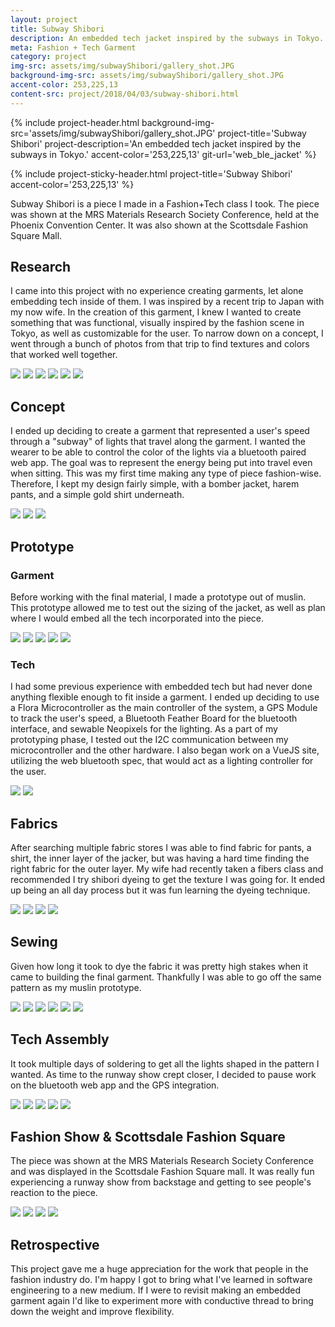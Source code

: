 ```yaml
---
layout: project
title: Subway Shibori
description: An embedded tech jacket inspired by the subways in Tokyo.
meta: Fashion + Tech Garment
category: project
img-src: assets/img/subwayShibori/gallery_shot.JPG
background-img-src: assets/img/subwayShibori/gallery_shot.JPG
accent-color: 253,225,13
content-src: project/2018/04/03/subway-shibori.html
---
```


{% include project-header.html
  background-img-src='assets/img/subwayShibori/gallery_shot.JPG'
  project-title='Subway Shibori'
  project-description='An embedded tech jacket inspired by the subways in Tokyo.'
  accent-color='253,225,13'
  git-url='web_ble_jacket'
%}

{% include project-sticky-header.html
  project-title='Subway Shibori'
  accent-color='253,225,13'
%}

<div class='subway-shibori'>

<p>
Subway Shibori is a piece I made in a Fashion+Tech class I took. The piece was shown
at the MRS Materials Research Society Conference, held at the Phoenix Convention Center.
It was also shown at the Scottsdale Fashion Square Mall.
<p>

<h2>Research</h2>
<p>I came into this project with no experience creating garments, let alone embedding tech inside of them. I was inspired by a recent trip to Japan with my now wife. In the creation of this garment, I knew I wanted to create something that was functional, visually inspired by the fashion scene in Tokyo, as well as customizable for the user. To narrow down on a concept, I went through a bunch of photos from that trip to find textures and colors that worked well together.</p>

<div class='stylish-scroll'>
  <div class='flex overflow-x-scroll'>
    <img src='assets/img/subwayShibori/research/r1.jpg'/>
    <img src='assets/img/subwayShibori/research/r2.jpg'/>
    <img src='assets/img/subwayShibori/research/r3.jpg'/>
    <img src='assets/img/subwayShibori/research/r4.jpg'/>
    <img src='assets/img/subwayShibori/research/r5.jpg'/>
    <img src='assets/img/subwayShibori/research/r6.jpg'/>
  </div>
</div>

<h2>Concept</h2>
<p>
I ended up deciding to create a garment that represented a user's speed through a "subway" of lights that travel along the garment. I wanted the wearer to be able to control the color of the lights
via a bluetooth paired web app. The goal was to represent the energy being put
into travel even when sitting. This was my first time making any type of piece fashion-wise. Therefore, I kept my design
fairly simple, with a bomber jacket, harem pants, and a simple gold shirt underneath.
</p>

<div class='stylish-scroll'>
  <div class='flex overflow-x-scroll'>
    <img src='assets/img/subwayShibori/concept/final_colors.jpg'/>
    <img src='assets/img/subwayShibori/concept/seethrough.jpg'/>
    <img src='assets/img/subwayShibori/concept/sketch.jpg'/>
  </div>
</div>

<h2>Prototype</h2>
<h3>Garment</h3>
<p> Before working with the final material, I made a prototype out of muslin. This prototype allowed
me to test out the sizing of the jacket, as well as plan where I would embed all the tech incorporated
into the piece. </p>
<div class='stylish-scroll'>
  <div class='flex overflow-x-scroll'>
    <img src='assets/img/subwayShibori/prototype/sewing.jpg'/>
    <img src='assets/img/subwayShibori/prototype/p2.jpg'/>
    <img src='assets/img/subwayShibori/prototype/p3.jpg'/>
    <img src='assets/img/subwayShibori/prototype/p4.jpg'/>
    <img src='assets/img/subwayShibori/prototype/p5.jpg'/>
  </div>
</div>
<h3>Tech</h3>
<p>I had some previous experience with embedded tech but had never done anything flexible enough to fit inside a garment. I ended up deciding to use a Flora Microcontroller as the main controller of the system, a GPS Module to track the user's speed, a Bluetooth Feather Board for the bluetooth interface, and sewable Neopixels for the lighting. As a part of my prototyping phase, I tested out the I2C communication between my microcontroller and the other hardware. I also began work on a VueJS site, utilizing the web bluetooth spec, that would act as a lighting controller for the user.</p>
<div class='stylish-scroll'>
  <div class='flex overflow-x-scroll'>
    <img src='assets/img/subwayShibori/tech-prototype/pt1.jpg'/>
    <img src='assets/img/subwayShibori/tech-prototype/pt2.jpg'/>
  </div>
</div>

<h2>Fabrics</h2>
<p>After searching multiple fabric stores I was able to find fabric for pants, a shirt, the inner layer of the jacker, but was having a hard time finding the right fabric for the outer layer. My wife had recently taken a fibers class and recommended I try shibori dyeing to get the texture I was going for. It ended up being an all day process but it was fun learning the dyeing technique.
</p>
<div class='stylish-scroll'>
  <div class='flex overflow-x-scroll'>
    <img src='assets/img/subwayShibori/dying/dye_wrap.jpg'/>
    <img src='assets/img/subwayShibori/dying/dye_shot.jpg'/>
    <img src='assets/img/subwayShibori/dying/post_dye.jpg'/>
    <img src='assets/img/subwayShibori/dying/final_dye.jpg'/>
  </div>
</div>

<h2>Sewing</h2>
<p>Given how long it took to dye the fabric it was pretty high stakes when it came to building the final garment. Thankfully I was able to go off the same pattern as my muslin prototype.</p>
<div class='stylish-scroll'>
  <div class='flex overflow-x-scroll'>
    <img src='assets/img/subwayShibori/sewing/s1.jpg'/>
    <img src='assets/img/subwayShibori/sewing/s2.jpg'/>
    <img src='assets/img/subwayShibori/sewing/s3.jpg'/>
    <img src='assets/img/subwayShibori/sewing/s4.jpg'/>
    <img src='assets/img/subwayShibori/sewing/s5.jpg'/>
    <img src='assets/img/subwayShibori/sewing/s6.jpg'/>
  </div>
</div>

<h2>Tech Assembly</h2>
<p>It took multiple days of soldering to get all the lights shaped in the pattern I wanted. As time to the runway show crept closer, I decided to pause work on the bluetooth web app and the GPS integration.</p>
<div class='stylish-scroll'>
  <div class='flex overflow-x-scroll'>
    <img src='assets/img/subwayShibori/tech-assembly/ta0.jpg'/>
    <img src='assets/img/subwayShibori/tech-assembly/ta1.jpg'/>
    <img src='assets/img/subwayShibori/tech-assembly/ta2.jpg'/>
    <img src='assets/img/subwayShibori/tech-assembly/lights.gif'/>
    <img src='assets/img/subwayShibori/tech-assembly/ta3.jpg'/>
  </div>
</div>


<h2>Fashion Show & Scottsdale Fashion Square</h2>
<p>The piece was shown at the MRS Materials Research Society Conference and was displayed in the Scottsdale Fashion Square mall. It was really fun experiencing a runway show from backstage and getting to see people's reaction to the piece.
</p>
<div class='stylish-scroll'>
  <div class='flex overflow-x-scroll'>
    <img src='assets/img/subwayShibori/runway/lightsinjacket.gif'/>
    <img src='assets/img/subwayShibori/gallery_shot.JPG'/>
    <img src='assets/img/subwayShibori/runway/runwaybackstage.gif'/>
    <img src='assets/img/subwayShibori/runway/runwayfrontstage.gif'/>
  </div>
</div>

<h2>Retrospective</h2>
<p>This project gave me a huge appreciation for the work that people in the fashion industry do. I'm happy I got to bring what I've learned in software engineering to a new medium. If I were to revisit making an embedded garment again I'd like to experiment more with conductive thread to bring down the weight and improve flexibility.</p>

<div>